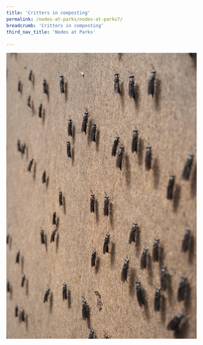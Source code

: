 ```yaml
---
title: 'Critters in composting'
permalink: /nodes-at-parks/nodes-at-parks7/
breadcrumb: 'Critters in composting'
third_nav_title: 'Nodes at Parks'

---
```


![]()![nodes-at-parks-11-min](../images/nodes-at-parks-11-min.jpg)